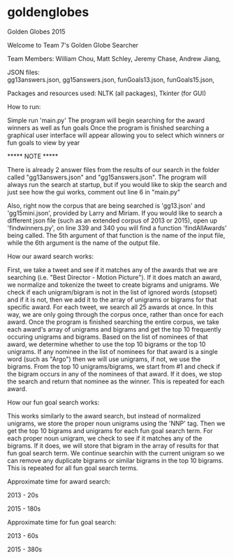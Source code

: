 # goldenglobes
Golden Globes 2015

Welcome to Team 7's Golden Globe Searcher

Team Members: 
William Chou,
Matt Schley,
Jeremy Chase,
Andrew Jiang,

JSON files: 	
gg13answers.json,
gg15answers.json,
funGoals13.json,
funGoals15.json,

Packages and resources used:
NLTK (all packages),
Tkinter (for GUI)

How to run: 

Simple run 'main.py'
The program will begin searching for the award winners as well as fun goals
Once the program is finished searching a graphical user interface will appear allowing you to select which winners or
fun goals to view by year

***** NOTE *****

There is already 2 answer files from the results of our search in the folder called "gg13answers.json" and "gg15answers.json". The 
program will always run the search at startup, but if you would like to skip the search and just see how the gui 
works, comment out line 6 in "main.py"

Also, right now the corpus that are being searched is 'gg13.json' and 'gg15mini.json', provided by Larry and Miriam. If you would like to search a different json file (such as an extended corpus of 2013 or 2015), open up 'findwinners.py', on line 339 and 340 you will find a function 'findAllAwards' being called. The 5th argument of that function is the name of the input file, while the 6th argument is the name of the output file. 

How our award search works: 

First, we take a tweet and see if it matches any of the awards that we are searching (i.e. "Best Director - Motion 
Picture"). If it does match an award, we normalize and tokenize the tweet to create bigrams and unigrams. We check if
each unigram/bigram is not in the list of ignored words (stopset) and if it is not, then we add it to the array of 
unigrams or bigrams for that specific award. For each tweet, we search all 25 awards at once. In this way, we are 
only going through the corpus once, rather than once for each award. Once the program is finished searching the 
entire corpus, we take each award's array of unigrams and bigrams and get the top 10 frequently occuring unigrams and
bigrams. Based on the list of nominees of that award, we determine whether to use the top 10 bigrams or the top 10 
unigrams. If any nominee in the list of nominees for that award is a single word (such as "Argo") then we will use 
unigrams, if not, we use the bigrams. From the top 10 unigrams/bigrams, we start from #1 and check if the bigram 
occurs in any of the nominees of that award. If it does, we stop the search and return that nominee as the winner. 
This is repeated for each award.

How our fun goal search works: 

This works similarly to the award search, but instead of normalized unigrams, we store the proper noun unigrams using
the 'NNP' tag. Then we get the top 10 bigrams and unigrams for each fun goal search term. For each proper noun 
unigram, we check to see if it matches any of the bigrams. If it does, we will store that bigram in the array of 
results for that fun goal search term. We continue searchin with the current unigram so we can remove any duplicate 
bigrams or similar bigrams in the top 10 bigrams. This is repeated for all fun goal search terms.

Approximate time for award search: 

2013 - 20s

2015 - 180s

Approximate time for fun goal search:

2013 - 60s

2015 - 380s
